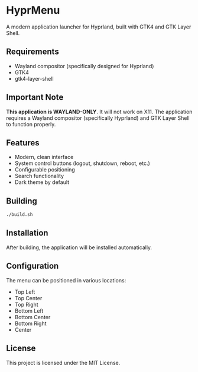 # HyprMenu

A modern application launcher for Hyprland, built with GTK4 and GTK Layer Shell.

## Requirements

- Wayland compositor (specifically designed for Hyprland)
- GTK4
- gtk4-layer-shell

## Important Note

**This application is WAYLAND-ONLY**. It will not work on X11. The application requires a Wayland compositor (specifically Hyprland) and GTK Layer Shell to function properly.

## Features

- Modern, clean interface
- System control buttons (logout, shutdown, reboot, etc.)
- Configurable positioning
- Search functionality
- Dark theme by default

## Building

```bash
./build.sh
```

## Installation

After building, the application will be installed automatically.

## Configuration

The menu can be positioned in various locations:
- Top Left
- Top Center
- Top Right
- Bottom Left
- Bottom Center
- Bottom Right
- Center

## License

This project is licensed under the MIT License. 